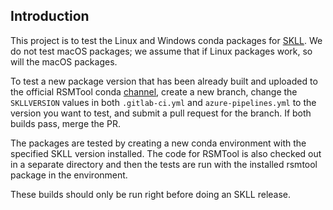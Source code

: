 ## Introduction

This project is to test the Linux and Windows conda packages for [SKLL](https://github.com/EducationalTestingService/skll). We do not test macOS packages; we assume that if Linux packages work, so will the macOS packages.

To test a new package version that has been already built and uploaded to the official RSMTool conda [channel](http://anaconda.org/desilinguist), create a new branch, change the `SKLLVERSION` values in both `.gitlab-ci.yml` and `azure-pipelines.yml` to the version you want to test, and submit a pull request for the branch. If both builds pass, merge the PR. 

The packages are tested by creating a new conda environment with the specified SKLL version installed. The code for RSMTool is also checked out in a separate directory and then the tests are run with the installed rsmtool package in the environment.

These builds should only be run right before doing an SKLL release.

